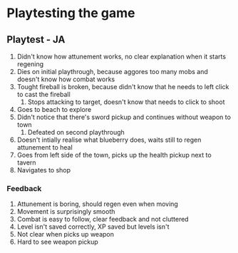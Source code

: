 # Playtesting the game

## Playtest - JA
1. Didn't know how attunement works, no clear explanation when it starts regening
2. Dies on initial playthrough, because aggores too many mobs and doesn't know how combat works
3. Tought fireball is broken, because didn't know that he needs to left click to cast the fireball
   1. Stops attacking to target, doesn't know that needs to click to shoot
4. Goes to beach to explore
5. Didn't notice that there's sword pickup and continues without weapon to town
   1. Defeated on second playthrough
6. Doesn't intially realise what blueberry does, waits still to regen attunement to heal
7. Goes from left side of the town, picks up the health pickup next to tavern
8.  Navigates to shop

### Feedback
1.  Attunement is boring, should regen even when moving
2. Movement is surprisingly smooth
3. Combat is easy to follow, clear feedback and not cluttered
4. Level isn't saved correctly, XP saved but levels isn't
5. Not clear when picks up weapon
6. Hard to see weapon pickup